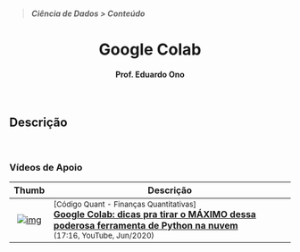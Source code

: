 > <h5>Ciência de Dados > Conteúdo</h5>

<h1 align="center">Google Colab</h1>

<h4 align="center">Prof. Eduardo Ono</h4>

<br>

## Descrição

<br>

### Vídeos de Apoio

| Thumb | Descrição |
| :-: | --- |
| [![img](https://img.youtube.com/vi/OaEumTxF25o/default.jpg)](https://www.youtube.com/watch?v=OaEumTxF25o) | <sup>[Código Quant - Finanças Quantitativas]</sup><br>[__Google Colab: dicas pra tirar o MÁXIMO dessa poderosa ferramenta de Python na nuvem__](https://www.youtube.com/watch?v=OaEumTxF25o)<br><sub>(17:16, YouTube, Jun/2020)</sub>

<br>
